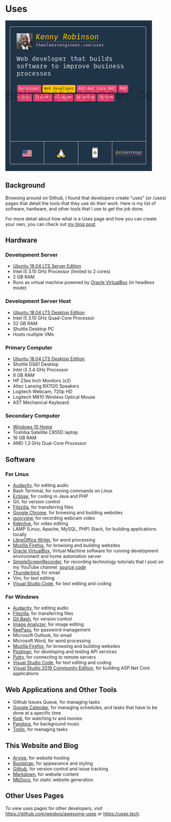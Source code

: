 # Uses

![My uses page entry on uses.tech](/images/2020.02.01-uses-entry.jpg)

## Background

Browsing around on Github, I found that developers create "uses" (or /uses) pages that 
detail the tools that they use do their work. Here is my list of software, 
hardware, and other tools that I use to get the job done. 

For more detail about how what is a Uses page and how you can create your own, 
you can check out [my blog post](/technology/2020.02.01-developer-uses-page).

## Hardware

### Development Server

* [Ubuntu 18.04 LTS Server Edition](https://ubuntu.com)
* Intel i5 3.10 GHz Processor (limited to 2 cores)
* 2 GB RAM
* Runs as virtual machine powered by 
[Oracle VirtualBox](https://virtualbox.org) (in headless mode)

### Development Server Host

* [Ubuntu 18.04 LTS Desktop Edition](https://ubuntu.com)
* Intel i5 3.10 GHz Quad-Core Processor
* 32 GB RAM
* Shuttle Desktop PC
* Hosts multiple VMs

### Primary Computer 

* [Ubuntu 18.04 LTS Desktop Edition](https://ubuntu.com)
* Shuttle DS61 Desktop
* Intel i3 3.4 GHz Processor
* 8 GB RAM
* HP 23es Inch Monitors (x2)
* Altec Lansing BX1120 Speakers
* Logitech Webcam, 720p HD
* Logitech M810 Wireless Optical Mouse
* AST Mechanical Keyboard

### Secondary Computer 

* [Windows 10 Home](https://www.microsoft.com/en-us/software-download/windows10ISO)
* Toshiba Satellite C855D laptop
* 16 GB RAM
* AMD 1.3 GHz Dual-Core Processor

## Software

### For Linux 

* [Audacity](https://www.audacityteam.org/), for editing audio
* Bash Terminal, for running commands on Linux
* [Eclipse](https://eclipse.org), for coding in Java and PHP
* Git, for version control
* [Filezilla](https://filezilla-project.org/), for transferring files
* [Google Chrome](https://google.com/chrome), for browsing and building websites
* [guvcview](https://en.wikipedia.org/wiki/Guvcview), for recording webcam video
* [Kdenlive](https://kdenlive.org/en), for video editing
* LAMP (Linux, Apache, MySQL, PHP) Stack, for building applications locally
* [LibreOffice Writer](https://www.libreoffice.org), for word processing
* [Mozilla Firefox](https://www.mozilla.org/en-us/firefox), for browsing and building websites
* [Oracle VirtualBox](https://virtualbox.org), Virtual Machine software for running
development environment and home automation server
* [SimpleScreenRecorder](https://www.maartenbaert.be/simplescreenrecorder/), for recording
technology tutorials that I post on my YouTube channel.
[source code](https://github.com/MaartenBaert/ssr)
* [Thunderbird](https://thunderbird.net/en-us), for email
* Vim, for text editing
* [Visual Studio Code](https://code.visualstudio.com/download), for text editing and coding

### For Windows 

* [Audacity](https://www.audacityteam.org/), for editing audio
* [Filezilla](https://filezilla-project.org/), for transferring files
* [Git Bash](https://gitforwindows.org), for version control
* [Image Analyzer](http://meesoft.com/Analyzer/), for image editing
* [KeePass](https://keepass.info/), for password management
* Microsoft Outlook, for email 
* Microsoft Word, for word processing
* [Mozilla Firefox](https://www.mozilla.org/en-us/firefox), for browsing and building websites
* [Postman](https://getpostman.com), for developing and testing API services
* [Putty](https://www.putty.org), for connecting to remote servers
* [Visual Studio Code](https://code.visualstudio.com/download), for text editing and coding
* [Visual Studio 2019 Community Edition](https://code.visualstudio.com), 
for building ASP.Net Core applications

## Web Applications and Other Tools

* Github Issues Queue, for managing tasks
* [Google Calendar](https://www.google.com/calendar), for managing schedules, 
and tasks that have to be done at a specific time
* [Kodi](https://kodi.tv), for watching tv and movies
* [Pandora](https://pandora.com), for background music
* [Trello](https://trello.com/almostengr/recommend), for managing tasks

## This Website and Blog

* [Arvixe](https://www.arvixe.com/), for website hosting
* [Bootstrap](https://getbootstrap.com), for appearance and styling
* [Github](https://github.com/almostengr/almostengrwebsite), for version control and issue tracking
* [Markdown](https://www.markdownguide.org/), for website content
* [MkDocs](https://mkdocs.org), for static website generation

## Other Uses Pages

To view uses pages for other developers, visit 
<a href="https://github.com/wesbos/awesome-uses" target="_blank">https://github.com/wesbos/awesome-uses</a>
or 
<a href="https://uses.tech" target="_blank">https://uses.tech</a>.
